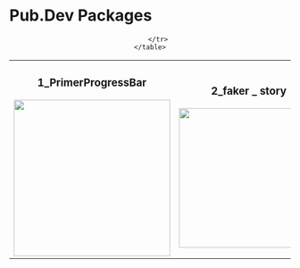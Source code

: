 # Pub.Dev Packages

<div align="center">
    <table>
        <tr>
            <!-- 1st -->
            <td align="center">
                <h3>1_PrimerProgressBar</h3>
                <img src="https://github.com/user-attachments/assets/38fd9629-afb3-471b-9521-545bdb2567cb" width="280" height="auto">
            </td>
            <!-- 2nd -->
            <td align="center">
                <h3>  2_faker _ story</h3>
                <img src="https://github.com/user-attachments/assets/7df4e643-ef6f-4820-81b1-1ffa6b54ea9e" width="250" height="auto">
            </td>
            <!-- 3rd -->
                <td align="center">
                <h3>3_Rating_Indicator</h3>
                <img src="https://github.com/user-attachments/assets/4ac8aa47-5bfd-486b-aa91-4b0f42dd808c" width="280" height="auto">
            </td>

        </tr>
    </table>
</div>


